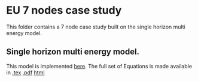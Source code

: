 # EU 7 nodes case study

This folder contains a 7 node case study built on the single horizon multi energy model. 

## Single horizon multi energy model.
This model is implemented [here](LEAP/model_single_horizon_multi_energy.py). 
The full set of Equations is made available in [.tex](https://github.com/robingirard/LEAP_equations/blob/4f63c91c8102b8b360e2b16015bcea541d4e68d1/SingleHorizon.tex) [.pdf](https://cloud.minesparis.psl.eu/index.php/s/G3NDZjHwriwa2vX) [html](Documentation/SingleHorizon.html) 